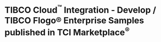 # TIBCO Cloud<sup>&trade;</sup> Integration - Develop / TIBCO Flogo® Enterprise Samples published in TCI Marketplace<sup>&reg;</sup>